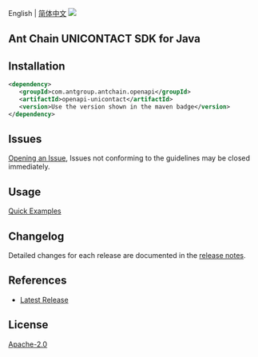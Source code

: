 English | [简体中文](README-CN.md)
![](https://aliyunsdk-pages.alicdn.com/icons/AlibabaCloud.svg)

## Ant Chain UNICONTACT SDK for Java

## Installation

```xml
<dependency>
   <groupId>com.antgroup.antchain.openapi</groupId>
   <artifactId>openapi-unicontact</artifactId>
   <version>Use the version shown in the maven badge</version>
</dependency>
```

## Issues
[Opening an Issue](https://github.com/alipay/antchain-openapi-prod-sdk/issues/new), Issues not conforming to the guidelines may be closed immediately.

## Usage
[Quick Examples](https://github.com/alipay/antchain-openapi-prod-sdk/blob/master/docs/0-Examples-EN.md#quick-examples)

## Changelog
Detailed changes for each release are documented in the [release notes](./ChangeLog.txt).

## References
* [Latest Release](https://github.com/alipay/antchain-openapi-prod-sdk/)

## License
[Apache-2.0](http://www.apache.org/licenses/LICENSE-2.0)
